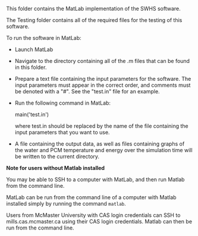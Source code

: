 This folder contains the MatLab implementation of the SWHS software.

The Testing folder contains all of the required files for the testing of this software.

To run the software in MatLab:

- Launch MatLab

- Navigate to the directory containing all of the .m files that can be found in
this folder.

- Prepare a text file containing the input parameters for the software. The input
parameters must appear in the correct order, and comments must be denoted with a
"#". See the "test.in" file for an example.

- Run the following command in MatLab:

  main('test.in')

  where test.in should be replaced by the name of the file containing the input
  parameters that you want to use.

- A file containing the output data, as well as files containing graphs of the
water and PCM temperature and energy over the simulation time will be written to
the current directory.

__Note for users without Matlab installed__

You may be able to SSH to a computer with MatLab, and then run Matlab from the command line.

MatLab can be run from the command line of a computer with Matlab installed simply by running the command `matlab`.

Users from McMaster University with CAS login credentials can SSH to mills.cas.mcmaster.ca using their CAS login credentials. Matlab can then be run from the command line.